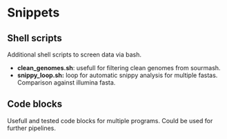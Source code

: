 # Snippets

## Shell scripts
Additional shell scripts to screen data via bash.

- **clean_genomes.sh**: usefull for filtering clean genomes from sourmash.
- **snippy_loop.sh:** loop for automatic snippy analysis for multiple fastas. Comparison against illumina fasta.  

## Code blocks
Usefull and tested code blocks for multiple programs. Could be used for further pipelines.
